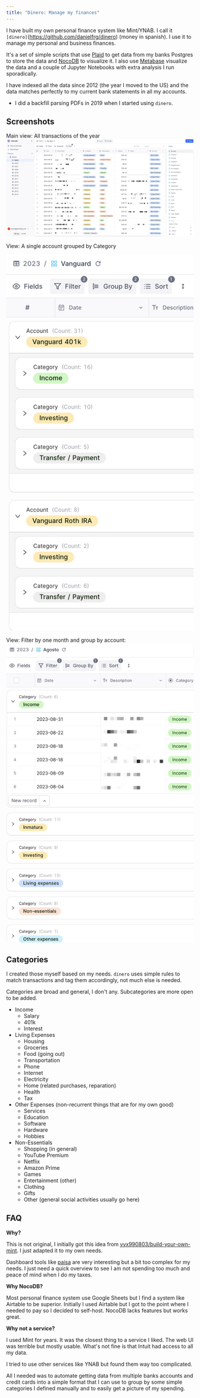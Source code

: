 ```yaml
---
title: "Dinero: Manage my finances"
---
```


I have built my own personal finance system like Mint/YNAB. I call it `[dinero]`(https://github.com/danielfrg/dinero) (money in spanish). I use it to manage my personal and business finances.

It's a set of simple scripts that use [Plaid](https://plaid.com/) to get data from my banks Postgres to store the data and [NocoDB](https://nocodb.com/) to visualize it. I also use [Metabase](https://www.metabase.com/) visualize the data and a couple of Jupyter Notebooks with extra analysis I run sporadically.

I have indexed all the data since 2012 (the year I moved to the US) and the data matches perfectly to my current bank statements in all my accounts.

- I did a backfill parsing PDFs in 2019 when I started using `dinero`.

## Screenshots

Main view: All transactions of the year
![](../../../assets/dinero/by-date.jpg)

View: A single account grouped by Category

![|200](../../../assets/dinero/single-account-group.jpg)

View: Filter by one month and group by account:
![|200](../../../assets/dinero/month-group.jpg)

## Categories

I created those myself based on my needs. `dinero` uses simple rules to match transactions and tag them accordingly, not much else is needed.

Categories are broad and general, I don't any. Subcategories are more open to be added.

- Income
  - Salary
  - 401k
  - Interest
- Living Expenses
  - Housing
  - Groceries
  - Food (going out)
  - Transportation
  - Phone
  - Internet
  - Electricity
  - Home (related purchases, reparation)
  - Health
  - Tax
- Other Expenses (non-recurrent things that are for my own good)
  - Services
  - Education
  - Software
  - Hardware
  - Hobbies
- Non-Essentials
  - Shopping (in general)
  - YouTube Premium
  - Netflix
  - Amazon Prime
  - Games
  - Entertainment (other)
  - Clothing
  - Gifts
  - Other (general social activities usually go here)


## FAQ

**Why?**

This is not original, I initially got this idea from [yyx990803/build-your-own-mint](https://github.com/yyx990803/build-your-own-mint). 
I just adapted it to my own needs.

Dashboard tools like [paisa](https://paisa.fyi/) are very interesting but a bit too complex for my needs. I just need a quick overview to see I am not spending too much and peace of mind when I do my taxes.

**Why NocoDB?**

Most personal finance system use Google Sheets but I find a system like Airtable to be superior. Initially I used Airtable but I got to the point where I needed to pay so I decided to self-host. NocoDB lacks features but works great.

**Why not a service?**

I used Mint for years. It was the closest thing to a service I liked. The web UI was terrible but mostly usable. What's not fine is that Intuit had access to all my data.

I tried to use other services like YNAB but found them way too complicated.

All I needed was to automate getting data from multiple banks accounts and credit cards into a simple format that I can use to group by some simple categories I defined manually and to easily get a picture of my spending.
